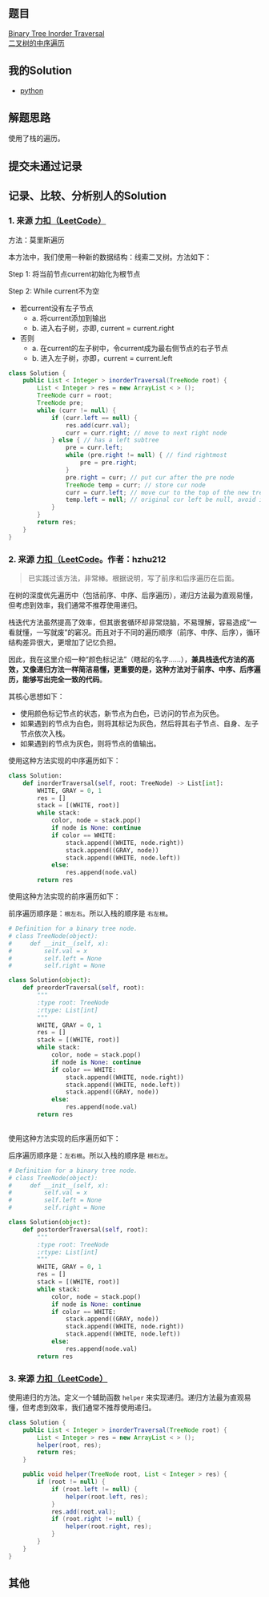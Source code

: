 ## 题目

[Binary Tree Inorder Traversal](https://leetcode.com/problems/binary-tree-inorder-traversal/) <br/> [二叉树的中序遍历](https://leetcode-cn.com/problems/binary-tree-inorder-traversal/)

## 我的Solution

- [python](../94/94_binary_tree_inorder_traversal.py)

## 解题思路

使用了栈的遍历。

## 提交未通过记录

## 记录、比较、分析别人的Solution

### 1. 来源 [力扣（LeetCode）](https://leetcode-cn.com/problems/binary-tree-inorder-traversal/solution/er-cha-shu-de-zhong-xu-bian-li-by-leetcode/)

方法：莫里斯遍历

本方法中，我们使用一种新的数据结构：线索二叉树。方法如下：

Step 1: 将当前节点current初始化为根节点

Step 2: While current不为空

- 若current没有左子节点
    - a. 将current添加到输出
    - b. 进入右子树，亦即, current = current.right
- 否则
    - a. 在current的左子树中，令current成为最右侧节点的右子节点
    - b. 进入左子树，亦即，current = current.left

```java
class Solution {
    public List < Integer > inorderTraversal(TreeNode root) {
        List < Integer > res = new ArrayList < > ();
        TreeNode curr = root;
        TreeNode pre;
        while (curr != null) {
            if (curr.left == null) {
                res.add(curr.val);
                curr = curr.right; // move to next right node
            } else { // has a left subtree
                pre = curr.left;
                while (pre.right != null) { // find rightmost
                    pre = pre.right;
                }
                pre.right = curr; // put cur after the pre node
                TreeNode temp = curr; // store cur node
                curr = curr.left; // move cur to the top of the new tree
                temp.left = null; // original cur left be null, avoid infinite loops
            }
        }
        return res;
    }
}
```

### 2. 来源 [力扣（LeetCode](https://leetcode-cn.com/problems/binary-tree-inorder-traversal/solution/yan-se-biao-ji-fa-yi-chong-tong-yong-qie-jian-ming/)。作者：hzhu212

> 已实践过该方法，非常棒。根据说明，写了前序和后序遍历在后面。

在树的深度优先遍历中（包括前序、中序、后序遍历），递归方法最为直观易懂，但考虑到效率，我们通常不推荐使用递归。

栈迭代方法虽然提高了效率，但其嵌套循环却非常烧脑，不易理解，容易造成“一看就懂，一写就废”的窘况。而且对于不同的遍历顺序（前序、中序、后序），循环结构差异很大，更增加了记忆负担。

因此，我在这里介绍一种“颜色标记法”（瞎起的名字……），**兼具栈迭代方法的高效，又像递归方法一样简洁易懂，更重要的是，这种方法对于前序、中序、后序遍历，能够写出完全一致的代码**。

其核心思想如下：

- 使用颜色标记节点的状态，新节点为白色，已访问的节点为灰色。
- 如果遇到的节点为白色，则将其标记为灰色，然后将其右子节点、自身、左子节点依次入栈。
- 如果遇到的节点为灰色，则将节点的值输出。

使用这种方法实现的中序遍历如下：

```python
class Solution:
    def inorderTraversal(self, root: TreeNode) -> List[int]:
        WHITE, GRAY = 0, 1
        res = []
        stack = [(WHITE, root)]
        while stack:
            color, node = stack.pop()
            if node is None: continue
            if color == WHITE:
                stack.append((WHITE, node.right))
                stack.append((GRAY, node))
                stack.append((WHITE, node.left))
            else:
                res.append(node.val)
        return res
```

使用这种方法实现的前序遍历如下：

前序遍历顺序是：`根左右`。所以入栈的顺序是 `右左根`。

``` python
# Definition for a binary tree node.
# class TreeNode(object):
#     def __init__(self, x):
#         self.val = x
#         self.left = None
#         self.right = None

class Solution(object):
    def preorderTraversal(self, root):
        """
        :type root: TreeNode
        :rtype: List[int]
        """
        WHITE, GRAY = 0, 1
        res = []
        stack = [(WHITE, root)]
        while stack:
            color, node = stack.pop()
            if node is None: continue
            if color == WHITE: 
                stack.append((WHITE, node.right))
                stack.append((WHITE, node.left))
                stack.append((GRAY, node))                              
            else:
                res.append(node.val)
        return res
            
```
使用这种方法实现的后序遍历如下：

后序遍历顺序是：`左右根`。所以入栈的顺序是 `根右左`。
```python
# Definition for a binary tree node.
# class TreeNode(object):
#     def __init__(self, x):
#         self.val = x
#         self.left = None
#         self.right = None

class Solution(object):
    def postorderTraversal(self, root):
        """
        :type root: TreeNode
        :rtype: List[int]
        """
        WHITE, GRAY = 0, 1
        res = []
        stack = [(WHITE, root)]
        while stack:
            color, node = stack.pop()
            if node is None: continue
            if color == WHITE: 
                stack.append((GRAY, node))
                stack.append((WHITE, node.right))
                stack.append((WHITE, node.left))                                              
            else:
                res.append(node.val)
        return res
```

### 3. 来源 [力扣（LeetCode）](https://leetcode-cn.com/problems/binary-tree-inorder-traversal/solution/er-cha-shu-de-zhong-xu-bian-li-by-leetcode/)

使用递归的方法。定义一个辅助函数 `helper` 来实现递归。递归方法最为直观易懂，但考虑到效率，我们通常不推荐使用递归。
```java
class Solution {
    public List < Integer > inorderTraversal(TreeNode root) {
        List < Integer > res = new ArrayList < > ();
        helper(root, res);
        return res;
    }

    public void helper(TreeNode root, List < Integer > res) {
        if (root != null) {
            if (root.left != null) {
                helper(root.left, res);
            }
            res.add(root.val);
            if (root.right != null) {
                helper(root.right, res);
            }
        }
    }
}
```

## 其他

